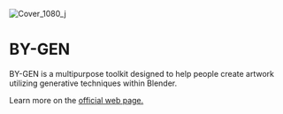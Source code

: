 ![Cover_1080_j](https://user-images.githubusercontent.com/29793215/145580352-14e83b03-707d-431e-95fe-8560c7668b22.jpg)

# BY-GEN
BY-GEN is a multipurpose toolkit designed to help people create artwork utilizing generative techniques within Blender.

Learn more on the [official web page.](https://curtisholt.online/by-gen)

